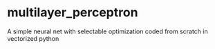# multilayer_perceptron
A simple neural net with selectable optimization coded from scratch in vectorized python
